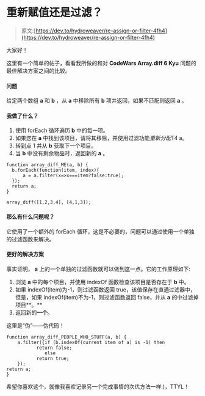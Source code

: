 # 重新赋值还是过滤？

> 原文:[https://dev.to/hydroweaver/re-assign-or-filter-4fh4](https://dev.to/hydroweaver/re-assign-or-filter-4fh4)

大家好！

这里有一个简单的帖子，看看我所做的和对 **CodeWars Array.diff 6 Kyu** 问题的最佳解决方案之间的比较。

#### [](#problem)问题

给定两个数组 **a** 和 **b** ，从 **a** 中移除所有 **b** 项并返回，如果不匹配则返回 **a** 。

#### [](#what-i-did)我做了什么？

1.  使用 forEach 循环遍历 **b** 中的每一项。
2.  如果您在 **a** 中找到该项目，请将其移除，并使用过滤功能*重新分配*T4 a。
3.  转到点 1 并从 **b** 获取下一个项目。
4.  当 **b** 中没有剩余物品时，返回新的 **a** 。

```
function array_diff_ME(a, b) {
  b.forEach(function(item, index){
      a = a.filter(x=>x===item?false:true);
  });
  return a;
}

array_diff([1,2,3,4], [4,1,3]); 
```

#### [](#so-whats-the-problem)那么有什么问题呢？

它使用了一个额外的 forEach 循环，这是不必要的，问题可以通过使用一个单独的过滤函数来解决。

#### [](#the-better-solution)更好的解决方案

事实证明， **a** 上的一个单独的过滤函数就可以做到这一点。它的工作原理如下:

1.  浏览 **a** 中的每个项目，并使用 indexOf 函数检查该项目是否存在于 **b** 中。
2.  如果 indexOf(item)为-1，则过滤函数返回 true，该值保存在直通过滤器中，但是，如果 indexOf(item)不为-1，则过滤函数返回 false，并从 **a** 的中过滤掉项目**。**
3.  返回新的**一个**。

这里是“伪”——伪代码！

```
function array_diff_PEOPLE_WHO_STUFF(a, b) {
    a.filter({if (b.indexOf(current item of a) is -1) then
           return false;
              else
           return true;
    });
return a;
} 
```

希望你喜欢这个，就像我喜欢记录另一个完成事情的次优方法一样:)，TTYL！